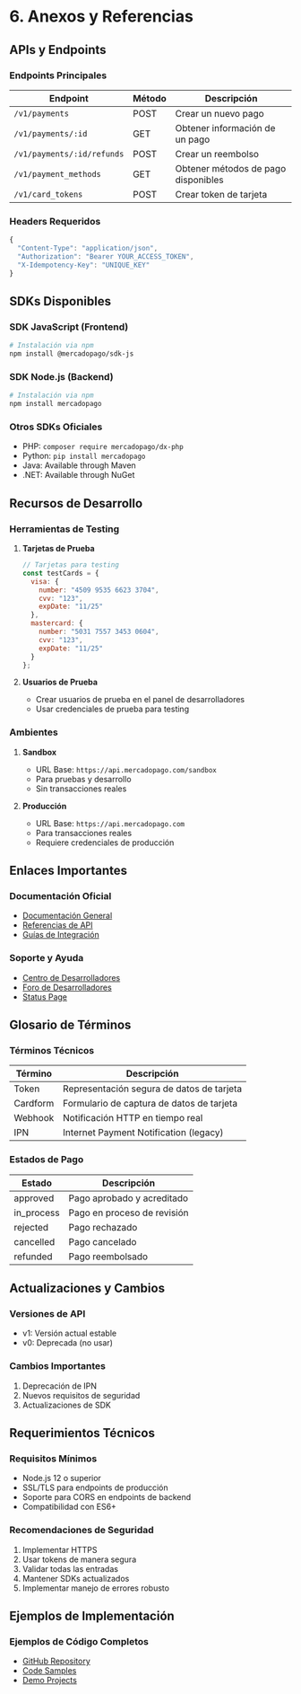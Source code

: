 # 6. Anexos y Referencias

## APIs y Endpoints

### Endpoints Principales
| Endpoint | Método | Descripción |
|----------|---------|------------|
| `/v1/payments` | POST | Crear un nuevo pago |
| `/v1/payments/:id` | GET | Obtener información de un pago |
| `/v1/payments/:id/refunds` | POST | Crear un reembolso |
| `/v1/payment_methods` | GET | Obtener métodos de pago disponibles |
| `/v1/card_tokens` | POST | Crear token de tarjeta |

### Headers Requeridos
```javascript
{
  "Content-Type": "application/json",
  "Authorization": "Bearer YOUR_ACCESS_TOKEN",
  "X-Idempotency-Key": "UNIQUE_KEY"
}
```

## SDKs Disponibles

### SDK JavaScript (Frontend)
```bash
# Instalación via npm
npm install @mercadopago/sdk-js
```

### SDK Node.js (Backend)
```bash
# Instalación via npm
npm install mercadopago
```

### Otros SDKs Oficiales
- PHP: `composer require mercadopago/dx-php`
- Python: `pip install mercadopago`
- Java: Available through Maven
- .NET: Available through NuGet

## Recursos de Desarrollo

### Herramientas de Testing
1. **Tarjetas de Prueba**
   ```javascript
   // Tarjetas para testing
   const testCards = {
     visa: {
       number: "4509 9535 6623 3704",
       cvv: "123",
       expDate: "11/25"
     },
     mastercard: {
       number: "5031 7557 3453 0604",
       cvv: "123",
       expDate: "11/25"
     }
   };
   ```

2. **Usuarios de Prueba**
   - Crear usuarios de prueba en el panel de desarrolladores
   - Usar credenciales de prueba para testing

### Ambientes
1. **Sandbox**
   - URL Base: `https://api.mercadopago.com/sandbox`
   - Para pruebas y desarrollo
   - Sin transacciones reales

2. **Producción**
   - URL Base: `https://api.mercadopago.com`
   - Para transacciones reales
   - Requiere credenciales de producción

## Enlaces Importantes

### Documentación Oficial
- [Documentación General](https://www.mercadopago.com.ar/developers/es/docs)
- [Referencias de API](https://www.mercadopago.com.ar/developers/es/reference)
- [Guías de Integración](https://www.mercadopago.com.ar/developers/es/guides)

### Soporte y Ayuda
- [Centro de Desarrolladores](https://www.mercadopago.com.ar/developers/es)
- [Foro de Desarrolladores](https://github.com/mercadopago)
- [Status Page](https://status.mercadopago.com)

## Glosario de Términos

### Términos Técnicos
| Término | Descripción |
|---------|-------------|
| Token | Representación segura de datos de tarjeta |
| Cardform | Formulario de captura de datos de tarjeta |
| Webhook | Notificación HTTP en tiempo real |
| IPN | Internet Payment Notification (legacy) |

### Estados de Pago
| Estado | Descripción |
|--------|-------------|
| approved | Pago aprobado y acreditado |
| in_process | Pago en proceso de revisión |
| rejected | Pago rechazado |
| cancelled | Pago cancelado |
| refunded | Pago reembolsado |

## Actualizaciones y Cambios

### Versiones de API
- v1: Versión actual estable
- v0: Deprecada (no usar)

### Cambios Importantes
1. Deprecación de IPN
2. Nuevos requisitos de seguridad
3. Actualizaciones de SDK

## Requerimientos Técnicos

### Requisitos Mínimos
- Node.js 12 o superior
- SSL/TLS para endpoints de producción
- Soporte para CORS en endpoints de backend
- Compatibilidad con ES6+

### Recomendaciones de Seguridad
1. Implementar HTTPS
2. Usar tokens de manera segura
3. Validar todas las entradas
4. Mantener SDKs actualizados
5. Implementar manejo de errores robusto

## Ejemplos de Implementación

### Ejemplos de Código Completos
- [GitHub Repository](https://github.com/mercadopago/sdk-js)
- [Code Samples](https://github.com/mercadopago/code-examples)
- [Demo Projects](https://github.com/mercadopago/demo)